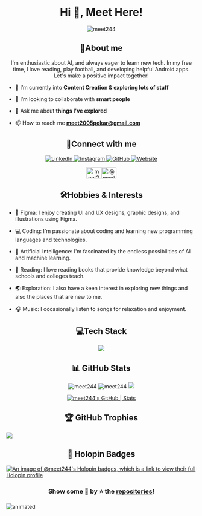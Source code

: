 
<h1  align="center">Hi 👋, Meet Here!</h1>
<p  align="center">  <img  src="https://komarev.com/ghpvc/?username=meet244&label=Profile%20views&color=0e75b6&style=flat"  alt="meet244"  />  </p>

  

<h2  align="center">💫About me</h2>

<p  align="center">I'm enthusiastic about AI, and always eager to learn new tech. In my free time, I love reading, play football, and developing helpful Android apps. Let's make a positive impact together!</p>

- 🌱 I’m currently into **Content Creation & exploring lots of stuff**

  

- 👯 I’m looking to collaborate with **smart people**

  

- 💬 Ask me about **things I've explored**

  

- 📫 How to reach me **meet2005pokar@gmail.com**

  

<h2  align="center"> 🤝Connect with me</h2>

<p align="center">
  <a href="https://www.linkedin.com/in/meet-patel-90416b226/" target="_blank" rel="noopener noreferrer">
    <img src="https://img.shields.io/badge/-Meet%20Patel-blue?style=for-the-badge&logo=Linkedin&logoColor=white&link=https://www.linkedin.com/in/meet-patel-90416b226/" alt="LinkedIn">
  </a>
  <a href="https://www.instagram.com/meetpatel_2801/" target="_blank" rel="noopener noreferrer">
    <img src="https://img.shields.io/badge/-meetpatel_2801-E4405F?style=for-the-badge&logo=instagram&logoColor=white" alt="Instagram">
  </a>
  <a href="https://github.com/meet244/" target="_blank" rel="noopener noreferrer">
    <img src="https://img.shields.io/badge/-meet244-gray?style=for-the-badge&logo=github&logoColor=white" alt="GitHub">
  </a>
  <a href="https://meet244.github.io/meet244/" target="_blank" rel="noopener noreferrer">
    <img src="https://img.shields.io/badge/-Meet%20Patel-DB4437?style=for-the-badge&logo=aboutdotme&logoColor=white&link=https://meet244.github.io/meet244/" alt="Website">
  </a>
</p>


<p  align="center">
<a  href="https://www.leetcode.com/meet2005"  target="blank"><img  align="center"  src="https://raw.githubusercontent.com/rahuldkjain/github-profile-readme-generator/master/src/images/icons/Social/leet-code.svg"  alt="meet2005"  height="30"  width="40"  /></a><a  href="=https://www.hackerrank.com/profile/meet2005pokar"  target="blank"><img  align="center"  src="https://raw.githubusercontent.com/rahuldkjain/github-profile-readme-generator/master/src/images/icons/Social/hackerrank.svg"  alt="@meet2005pokar"  height="30"  width="40"  /></a>
</p>

<h2 align="center">🛠️Hobbies & Interests</h2>

  

- 🎨 Figma: I enjoy creating UI and UX designs, graphic designs, and illustrations using Figma.

- 💻 Coding: I'm passionate about coding and learning new programming languages and technologies.

- 🤖 Artificial Intelligence: I'm fascinated by the endless possibilities of AI and machine learning.

- 📖 Reading: I love reading books that provide knowledge beyond what schools and colleges teach.

- 🌏 Exploration: I also have a keen interest in exploring new things and also the places that are new to me.

- 🎧 Music: I occasionally listen to songs for relaxation and enjoyment.

<h2 align="center">💻Tech Stack</h2>
<p align="center"> 
  <img src="https://skillicons.dev/icons?i=androidstudio,c,cpp,css,discord,figma,firebase,flask,git,github,gradle,html,java,js,kotlin,linux,mongodb,mysql,netlify,nginx,postgres,postman,powershell,pr,py,pytorch,raspberrypi,react,regex,replit,sqlite,selenium,tensorflow,vercel,vscode,visualstudio&perline=9">

<h2 align="center">📊 GitHub Stats</h2>
<div align="center">
  
<img src="https://github-readme-stats.vercel.app/api/top-langs?username=meet244&layout=compact&include_all_commits=true&count_private=true&show_icons=true&line_height=20&title_color=7A7ADB&icon_color=2234AE&text_color=D3D3D3&bg_color=0,000000,130F40" alt="meet244" />

<img src="https://github-readme-stats.vercel.app/api?username=meet244&show_icons=true&line_height=20&title_color=7A7ADB&icon_color=2234AE&text_color=D3D3D3&bg_color=0,000000,130F40&include_all_commits=true&count_private=true" alt="meet244" />

<img src="https://github-readme-streak-stats.herokuapp.com/?user=meet244&border=D3D3D3&sideNums=7A7ADB&background=130F40&stroke=6842DB&currStreakNum=7A7ADB&ring=5B3CDD&fire=D3D351&currStreakLabel=D3D3D3&sideLabels=D3D3D3&dates=A3A3A3" />

[![meet244's GitHub | Stats](https://stats.quine.sh/meet244/github?theme=dark)](https://quine.sh?utm_source=widgets&utm_campaign=meet244)

</div>
  
<h2 align="center">🏆 GitHub Trophies</h2>

![](https://github-profile-trophy.vercel.app/?username=meet244&theme=radical&no-frame=false&no-bg=false&margin-w=4)

<h2 align="center">🔰 Holopin Badges</h2>

[![An image of @meet244's Holopin badges, which is a link to view their full Holopin profile](https://holopin.me/meet244)](https://holopin.io/@meet244)

<h3 align="center">Show some 💖 by ⭐ the <a href="https://github.com/meet244?tab=repositories">repositories</a>!</h3>

<img  src="https://user-images.githubusercontent.com/10498744/210157572-1fca0242-8af2-46a6-bfa3-666ffd40ebde.svg"  alt="animated"  />
